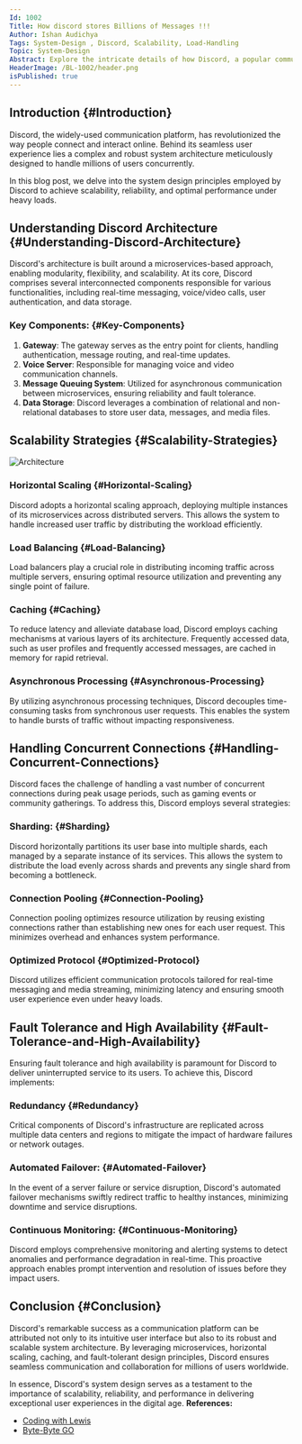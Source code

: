 ```yaml
---
Id: 1002
Title: How discord stores Billions of Messages !!!
Author: Ishan Audichya
Tags: System-Design , Discord, Scalability, Load-Handling
Topic: System-Design
Abstract: Explore the intricate details of how Discord, a popular communication platform, scales its system to handle massive user loads while ensuring high availability and performance.
HeaderImage: /BL-1002/header.png
isPublished: true
---
```


## Introduction {#Introduction}

Discord, the widely-used communication platform, has revolutionized the way people connect and interact online. Behind its seamless user experience lies a complex and robust system architecture meticulously designed to handle millions of users concurrently.

In this blog post, we delve into the system design principles employed by Discord to achieve scalability, reliability, and optimal performance under heavy loads.

## Understanding Discord Architecture {#Understanding-Discord-Architecture}

Discord's architecture is built around a microservices-based approach, enabling modularity, flexibility, and scalability. At its core, Discord comprises several interconnected components responsible for various functionalities, including real-time messaging, voice/video calls, user authentication, and data storage.

### Key Components: {#Key-Components}

1. **Gateway**: The gateway serves as the entry point for clients, handling authentication, message routing, and real-time updates.
2. **Voice Server**: Responsible for managing voice and video communication channels.
3. **Message Queuing System**: Utilized for asynchronous communication between microservices, ensuring reliability and fault tolerance.
4. **Data Storage**: Discord leverages a combination of relational and non-relational databases to store user data, messages, and media files.

## Scalability Strategies {#Scalability-Strategies}

![Architecture](/BL-1002/discord-bot-arch.png)

### Horizontal Scaling {#Horizontal-Scaling}

Discord adopts a horizontal scaling approach, deploying multiple instances of its microservices across distributed servers. This allows the system to handle increased user traffic by distributing the workload efficiently.

### Load Balancing {#Load-Balancing}

Load balancers play a crucial role in distributing incoming traffic across multiple servers, ensuring optimal resource utilization and preventing any single point of failure.

### Caching {#Caching}

To reduce latency and alleviate database load, Discord employs caching mechanisms at various layers of its architecture. Frequently accessed data, such as user profiles and frequently accessed messages, are cached in memory for rapid retrieval.

### Asynchronous Processing {#Asynchronous-Processing}

By utilizing asynchronous processing techniques, Discord decouples time-consuming tasks from synchronous user requests. This enables the system to handle bursts of traffic without impacting responsiveness.

## Handling Concurrent Connections {#Handling-Concurrent-Connections}

Discord faces the challenge of handling a vast number of concurrent connections during peak usage periods, such as gaming events or community gatherings. To address this, Discord employs several strategies:

### Sharding: {#Sharding}

Discord horizontally partitions its user base into multiple shards, each managed by a separate instance of its services. This allows the system to distribute the load evenly across shards and prevents any single shard from becoming a bottleneck.

### Connection Pooling {#Connection-Pooling}

Connection pooling optimizes resource utilization by reusing existing connections rather than establishing new ones for each user request. This minimizes overhead and enhances system performance.

### Optimized Protocol {#Optimized-Protocol}

Discord utilizes efficient communication protocols tailored for real-time messaging and media streaming, minimizing latency and ensuring smooth user experience even under heavy loads.

## Fault Tolerance and High Availability {#Fault-Tolerance-and-High-Availability}

Ensuring fault tolerance and high availability is paramount for Discord to deliver uninterrupted service to its users. To achieve this, Discord implements:

### Redundancy {#Redundancy}

Critical components of Discord's infrastructure are replicated across multiple data centers and regions to mitigate the impact of hardware failures or network outages.

### Automated Failover: {#Automated-Failover}

In the event of a server failure or service disruption, Discord's automated failover mechanisms swiftly redirect traffic to healthy instances, minimizing downtime and service disruptions.

### Continuous Monitoring: {#Continuous-Monitoring}

Discord employs comprehensive monitoring and alerting systems to detect anomalies and performance degradation in real-time. This proactive approach enables prompt intervention and resolution of issues before they impact users.

## Conclusion {#Conclusion}

Discord's remarkable success as a communication platform can be attributed not only to its intuitive user interface but also to its robust and scalable system architecture. By leveraging microservices, horizontal scaling, caching, and fault-tolerant design principles, Discord ensures seamless communication and collaboration for millions of users worldwide.

In essence, Discord's system design serves as a testament to the importance of scalability, reliability, and performance in delivering exceptional user experiences in the digital age.
**References:**

- <a href="https://www.youtube.com/watch?v=oLiH33dBIu4" target="_blank">Coding with Lewis</a>
- <a href="https://www.youtube.com/watch?v=O3PwuzCvAjI" target="_blank">Byte-Byte GO</a>
